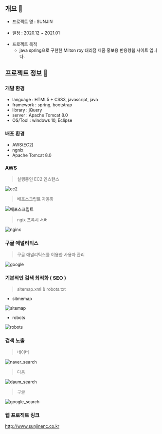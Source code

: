 ## 개요 :wave:
- 프로젝트 명 : SUNJIN
<br><br>
- 일정 : 2020.12 ~ 2021.01
<br><br>
- 프로젝트 목적
    - java spring으로 구현한 Milton roy 대리점 제품 홍보용 반응형웹 사이트 입니다. 

## 프로젝트 정보 :punch:

### 개발 환경
* language : HTML5 + CSS3, javascript, java
* framework : spring, bootstrap
* library : jQuery
* server : Apache Tomcat 8.0
* OS/Tool : windows 10, Eclipse

### 배포 환경
* AWS(EC2)
* ngnix
* Apache Tomcat 8.0

### AWS

> 실행중인 EC2 인스턴스

![ec2](https://github.com/SbinSho/YAKBBAL/blob/master/img/ec2.png)

> 배포스크립트 자동화

![배포스크립트](https://github.com/SbinSho/YAKBBAL/blob/master/img/배포스크립트.png)

> ngix 프록시 서버

![nginx](https://github.com/SbinSho/YAKBBAL/blob/master/img/nginx.png)


### 구글 애널리틱스

> 구글 애널리틱스를 이용한 사용자 관리

![google](https://github.com/SbinSho/YAKBBAL/blob/master/img/google.png)



### 기본적인 검색 최적화 ( SEO )

> sitemap.xml & robots.txt

* sitmemap

![sitemap](https://github.com/SbinSho/YAKBBAL/blob/master/img/sitemap.png)

* robots

![robots](https://github.com/SbinSho/YAKBBAL/blob/master/img/robots.png)


### 검색 노출

> 네이버

![naver_search](https://github.com/SbinSho/YAKBBAL/blob/master/img/google.png)

> 다음

![daum_search](https://github.com/SbinSho/YAKBBAL/blob/master/img/google.png)

> 구글

![google_search](https://github.com/SbinSho/YAKBBAL/blob/master/img/google.png)

### 웹 프로젝트 링크

<http://www.sunjinenc.co.kr>

